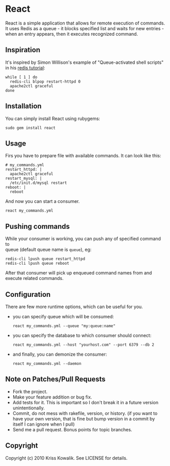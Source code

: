 # React

React is a simple application that allows for remote execution of commands. 
It uses Redis as a queue - it blocks specified list and waits for new 
entries - when an entry appears, then it executes recognized command.

## Inspiration

It's inspired by Simon Willison's example of "Queue-activated shell scripts"
in his [redis tutorial](http://simonwillison.net/static/2010/redis-tutorial/):

    while [ 1 ] do
      redis-cli blpop restart-httpd 0
      apache2ctl graceful
    done

## Installation

You can simply install React using rubygems:

    sudo gem install react

## Usage

Firs you have to prepare file with available commands. It can look like this: 

    # my_commands.yml
    restart_httpd: |
      apache2ctl graceful
    restart_mysql: |
      /etc/init.d/mysql restart
    reboot: |
      reboot
   
And now you can start a consumer. 

    react my_commands.yml

## Pushing commands

While your consumer is working, you can push any of specified command to  
queue (default queue name is `queue`), eg:

    redis-cli lpush queue restart_httpd
    redis-cli lpush queue reboot

After that consumer will pick up enqueued command names from and execute 
related commands. 

## Configuration
  
There are few more runtime options, which can be useful for you. 

* you can specify queue which will be consumed:

      react my_commands.yml --queue "my:queue:name"

* you can specify the database to which consumer should connect:

      react my_commands.yml --host "yourhost.com" --port 6379 --db 2

* and finally, you can demonize the consumer:

      react my_commands.yml --daemon
      
## Note on Patches/Pull Requests
 
* Fork the project.
* Make your feature addition or bug fix.
* Add tests for it. This is important so I don't break it in a
  future version unintentionally.
* Commit, do not mess with rakefile, version, or history.
  (if you want to have your own version, that is fine but bump version in a commit by itself I can ignore when I pull)
* Send me a pull request. Bonus points for topic branches.

## Copyright

Copyright (c) 2010 Kriss Kowalik. See LICENSE for details.    

